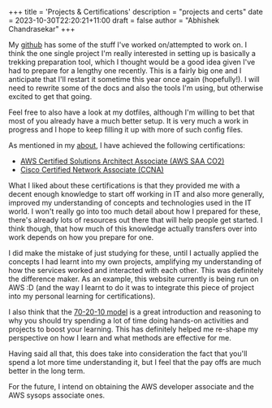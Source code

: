 +++
title = 'Projects & Certifications'
description = "projects and certs"
date = 2023-10-30T22:20:21+11:00
draft = false
author = "Abhishek Chandrasekar"
+++

My [github](https://github.com/velvetSymphony) has some of the stuff I've worked on/attempted to work on. I think the one single project I'm really
interested in setting up is basically a trekking preparation tool, which I thought would be a good idea given I've had to prepare for a lengthy one 
recently. This is a fairly big one and I anticipate that I'll restart it sometime this year once again (hopefully!). I will need to rewrite some of the 
docs and also the tools I'm using, but otherwise excited to get that going. 

Feel free to also have a look at my dotfiles, although I'm willing to bet that most of you already have a much better setup. It is very much a work in progress
and I hope to keep filling it up with more of such config files.

As mentioned in my [about](https://{base_url}/certifications), I have achieved the following certifications:
- [AWS Certified Solutions Architect Associate (AWS SAA CO2)](https://www.credly.com/badges/449f21be-fa89-4291-b641-abbd8f070611/public_url)
- [Cisco Certified Network Associate (CCNA)](https://www.credly.com/badges/80b37738-5cdb-466b-894c-cc62de7a3b5c/public_url)

What I liked about these certifications is that they provided me with a decent enough knowledge to start
off working in IT and also more generally, improved my understanding of concepts and technologies used in the IT world.
I won't really go into too much detail about how I prepared for these, there's already lots of resources out there that will
help people get started. I think though, that how much of this knowledge actually transfers over into work depends on how you prepare for one.

I did make the mistake of just studying for these, until I actually applied the concepts I had learnt into my own projects, 
amplifying my understanding of how the services worked and interacted with each other. This was definitely the difference maker.
As an example, this website currently is being run on AWS :D (and the way I learnt to do it was to integrate this piece of project into my personal learning for certifications).

I also think that the [70-20-10 model](https://trainingindustry.com/wiki/content-development/the-702010-model-for-learning-and-development/) is a great introduction and reasoning
to why you should try spending a lot of time doing hands-on activities and projects to boost your learning. This has definitely helped me re-shape my perspective on how I learn and
what methods are effective for me.

Having said all that, this does take into consideration the fact that you'll spend a lot more time understanding it, but I feel that the pay offs are
much better in the long term. 

For the future, I intend on obtaining the AWS developer associate and the AWS sysops associate ones.
